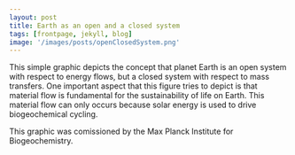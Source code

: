```yaml
---
layout: post
title: Earth as an open and a closed system
tags: [frontpage, jekyll, blog]
image: '/images/posts/openClosedSystem.png'
---
```


This simple graphic depicts the concept that planet Earth is an open system with respect to energy flows, but a closed system with respect to mass transfers. One important aspect that this figure tries to depict is that material flow is fundamental for the sustainability of life on Earth. This material flow can only occurs because solar energy is used to drive biogeochemical cycling. 

This graphic was comissioned by the Max Planck Institute for Biogeochemistry.

